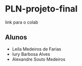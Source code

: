 # PLN-projeto-final
link para o colab

## Alunos
- Leila Medeiros de Farias
- Iury Barbosa Alves
- Alexandre Souto Medeiros
